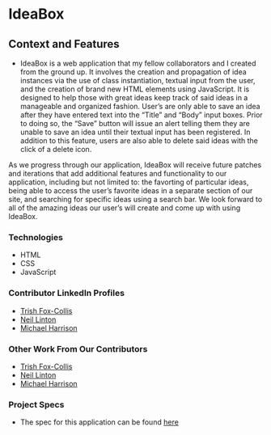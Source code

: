 # IdeaBox

## Context and Features

- IdeaBox is a web application that my fellow collaborators and I created from the ground up. It involves the creation and propagation of idea instances via the use of class instantiation, textual input from the user, and the creation of brand new HTML elements using JavaScript. It is designed to help those with great ideas keep track of said ideas in a manageable and organized fashion. User’s are only able to save an idea after they have entered text into the “Title” and “Body” input boxes. Prior to doing so, the “Save” button will issue an alert telling them they are unable to save an idea until their textual input has been registered. In addition to this feature, users are also able to delete said ideas with the click of a delete icon.

As we progress through our application, IdeaBox will receive future patches and iterations that add additional features and functionality to our application, including but not limited to: the favorting of particular ideas, being able to access the user’s favorite ideas in a separate section of our site, and searching for specific ideas using a search bar. We look forward to all of the amazing ideas our user’s will create and come up with using IdeaBox.

### Technologies

- HTML
- CSS
- JavaScript

### Contributor LinkedIn Profiles

- [Trish Fox-Collis](https://www.linkedin.com/in/trish-fox-collis/)
- [Neil Linton](https://www.linkedin.com/in/neil-b-linton/)
- [Michael Harrison](https://www.linkedin.com/in/michael-harrison-b476a498/)   

### Other Work From Our Contributors

- [Trish Fox-Collis](https://github.com/mikeharrison57/ideabox)
- [Neil Linton](https://github.com/LINTONBNEIL)
- [Michael Harrison](https://github.com/mikeharrison57)

### Project Specs

- The spec for this application can be found [here](https://frontend.turing.edu/projects/module-1/ideabox-group-v2.html)
